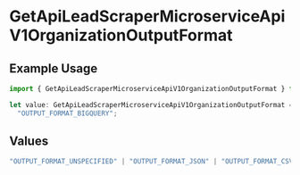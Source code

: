 # GetApiLeadScraperMicroserviceApiV1OrganizationOutputFormat

## Example Usage

```typescript
import { GetApiLeadScraperMicroserviceApiV1OrganizationOutputFormat } from "oppulence-backend-sdk/models/operations";

let value: GetApiLeadScraperMicroserviceApiV1OrganizationOutputFormat =
  "OUTPUT_FORMAT_BIGQUERY";
```

## Values

```typescript
"OUTPUT_FORMAT_UNSPECIFIED" | "OUTPUT_FORMAT_JSON" | "OUTPUT_FORMAT_CSV" | "OUTPUT_FORMAT_BIGQUERY" | "OUTPUT_FORMAT_POSTGRES"
```